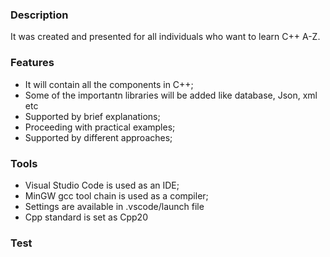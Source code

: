 ### Description
It was created and presented for all individuals who want to learn C++ A-Z.
### Features
- It will contain all the components in C++;
- Some of the importantn libraries will be added like database, Json, xml etc
- Supported by brief explanations;
- Proceeding with practical examples;
- Supported by different approaches;
### Tools
- Visual Studio Code is used as an IDE;
- MinGW gcc tool chain is used as a compiler;
- Settings are available in .vscode/launch file
- Cpp standard is set as Cpp20

### Test
